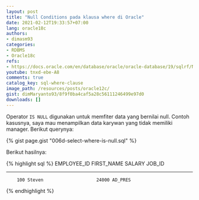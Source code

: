 ```yaml
---
layout: post
title: "Null Conditions pada klausa where di Oracle"
date: 2021-02-12T19:33:57+07:00
lang: oracle18c
authors:
- dimasm93
categories:
- RDBMS
- Oracle18c
refs: 
- https://docs.oracle.com/en/database/oracle/oracle-database/19/sqlrf/Null-Conditions.html#GUID-657F2BA6-5687-4A00-8C2F-57515FD2DAEB
youtube: tnxd-ebe-A8
comments: true
catalog_key: sql-where-clause
image_path: /resources/posts/oracle12c/
gist: dimMaryanto93/8f9f0ba4caf5a28c56111246499e97d0
downloads: []
---
```


Operator `IS NULL` digunakan untuk memfiter data yang bernilai null. Contoh kasusnya, saya mau menampilkan data karywan yang tidak memiliki manager. Berikut querynya:

{% gist page.gist "006d-select-where-is-null.sql" %}

Berikut hasilnya:

{% highlight sql %}
EMPLOYEE_ID FIRST_NAME               SALARY JOB_ID
----------- -------------------- ---------- ----------
        100 Steven                    24000 AD_PRES
{% endhighlight %}
